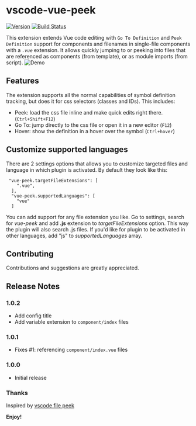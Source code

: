 # vscode-vue-peek
[![Version](https://vsmarketplacebadge.apphb.com/version/dariofuzinato.vue-peek.svg)](https://marketplace.visualstudio.com/items?itemName=dariofuzinato.vue-peek)
[![Build Status](https://travis-ci.org/fussinatto/vscode-vue-peek.svg?branch=master)](https://travis-ci.org/fussinatto/vscode-vue-peek)

This extension extends Vue code editing with `Go To Definition` and `Peek Definition` support for components and filenames in single-file components with a *`.vue`* extension.
It allows quickly jumping to or peeking into files that are referenced as components (from template), or as module imports (from script). 
![Demo](images/vue-peek-demo.gif)

## Features

The extension supports all the normal capabilities of symbol definition tracking, but does it for css selectors (classes and IDs). This includes:

 * Peek: load the css file inline and make quick edits right there. (`Ctrl+Shift+F12`)
 * Go To: jump directly to the css file or open it in a new editor (`F12`)
 * Hover: show the definition in a hover over the symbol (`Ctrl+hover`)

## Customize supported languages
There are 2 settings options that allows you to customize targeted files and language in which plugin is activated. By default they look like this:
```
 "vue-peek.targetFileExtensions": [
    ".vue",
  ],
  "vue-peek.supportedLanguages": [
    "vue"
  ]
```
You can add support for any file extension you like. Go to settings, search for _vue-peek_ and add **.js** extension to _targetFileExtensions_ option. This way the plugin will also search .js files.
If you'd like for plugin to be activated in other languages, add "js" to _supportedLanguages_ array.

## Contributing

Contributions and suggestions are greatly appreciated.

## Release Notes

### 1.0.2

  * Add config title
  * Add variable extension to `component/index` files

### 1.0.1

  * Fixes #1: referencing `component/index.vue` files

### 1.0.0

  * Initial release

### Thanks
Inspired by [vscode file peek](https://github.com/abierbaum/vscode-file-peek)

**Enjoy!**
